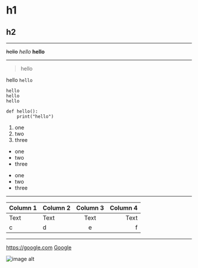 # h1
## h2
---
~~hello~~
*hello*
**hello**

---

> hello

hello `hello`

```
hello
hello
hello
```

```python=
def hello():
    print("hello")
```

1. one
2. two
3. three

- one
- two
- three

* one
* two
* three

---

| Column 1 | Column 2 | Column 3 | Column 4 |
| -------- | :-------- | :--------: | --------: |
| Text     | Text     | Text     | Text     |
| c | d | e | f |

---

<https://google.com>
[Google](https://google.com)

![image alt](https://ntcbadm1.ntub.edu.tw/Inc/ShowIndexStdImg.ashx?dataPic=10756007)

